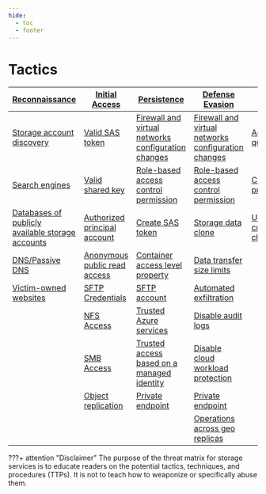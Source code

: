 ```yaml
---
hide:
  - toc
  - footer
---
```


# Tactics

|[Reconnaissance](tactics/Reconnaissance/index.md)|[Initial Access](tactics/InitialAccess/index.md)|[Persistence](tactics/Persistence/index.md)|[Defense Evasion](tactics/DefenseEvasion/index.md)|[Credential Access](tactics/CredentialAccess/index.md)|[Discovery](tactics/Discovery/index.md)|[Lateral Movement](tactics/LateralMovement/index.md)|[Exfiltration](tactics/Exfiltration/index.md)|[Impact](tactics/Impact/index.md)|
|--------------|--------------|--------------|---------------|-------------|---------|----------------|----------|------|
|[Storage account discovery](techniques/storage-account-discovery.md)|[Valid SAS token](techniques/valid-sas-token.md)|[Firewall and virtual networks configuration changes](techniques/firewall-configuration-changes.md)|[Firewall and virtual networks configuration changes](techniques/firewall-configuration-changes.md)|[Accees key query](techniques/access-key-query.md)|[Storage service discovery](techniques/storage-service-discovery.md)|[Malicious content upload](techniques/malicious-content-upload.md)|[Data transfer size limits](/techniques/data-transfer-size-limits.md)|[Data corruption](techniques/data-corruption.md)|
|[Search engines](techniques/search-engines.md)|[Valid shared key](techniques/valid-shared-key.md)|[Role-based access control permission](techniques/rbac-permission.md)|[Role-based access control permission](techniques/rbac-permission.md)|[Cloud shell profiles](techniques/cloud-shell-profiles.md)|[Account configuration discovery](techniques/account-configuration-discovery.md)|[Malware distribution](techniques/malware-distribution.md)|[Automated exfiltration](techniques/automated-exfiltration.md)|[Data manipulation](techniques/data-manipulation.md)|
|[Databases of publicly available storage accounts](techniques/databases-of-public-accounts.md)|[Authorized principal account](techniques/authorized-principal-account.md)|[Create SAS token](techniques/create-sas-token.md)|[Storage data clone](techniques/storage-data-clone.md)|[Unsecured communication channel](techniques/unsecured-communication-channel.md)||[Trigger cross-service interaction](techniques/trigger-cross-service-interaction.md)|[Static website](techniques/static-website.md)|[Data encryption for impact](techniques/data-encryption-for-impact.md)|
|[DNS/Passive DNS](techniques/dns-passive-dns.md)|[Anonymous public read access](techniques/anonymous-public-read-access.md)|[Container access level property](techniques/container-access-level-property.md)|[Data transfer size limits](/techniques/data-transfer-size-limits.md)|||[Code injection](techniques/code-injection.md)|[Object replication](techniques/object-replication.md)|
|[Victim-owned websites](techniques/victim-owned-websites.md)|[SFTP Credentials](techniques/sftp-credentials.md)|[SFTP account](techniques/sftp-account.md)|[Automated exfiltration](techniques/automated-exfiltration.md)||||||
||[NFS Access](techniques/nfs-access.md)|[Trusted Azure services](techniques/trusted-azure-services.md)|[Disable audit logs](techniques/disable-audit-logs.md)||||||
||[SMB Access](techniques/smb-access.md)|[Trusted access based on a managed identity](techniques/trusted-access-managed-identity.md)|[Disable cloud workload protection](techniques/disable-protection-service.md)|||||||
||[Object replication](techniques/object-replication.md)|[Private endpoint](techniques/private-endpoint.md)|[Private endpoint](techniques/private-endpoint.md)||||||
||||[Operations across geo replicas](techniques/operations-across-geo-replicas.md)|||||


???+ attention "Disclaimer"
	The purpose of the threat matrix for storage services is to educate readers on the potential  tactics, techniques, and procedures (TTPs). It is not to teach how to weaponize or specifically abuse them.
